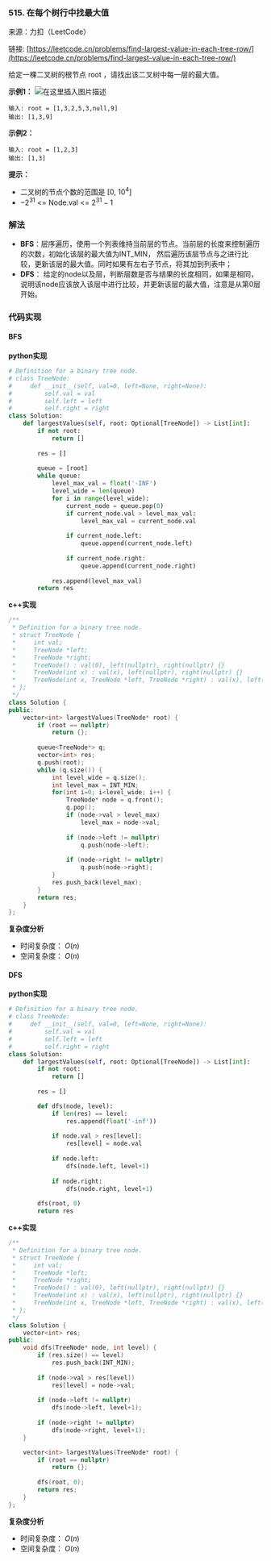  ### 515. 在每个树行中找最大值
来源：力扣（LeetCode）

链接: [https://leetcode.cn/problems/find-largest-value-in-each-tree-row/](https://leetcode.cn/problems/find-largest-value-in-each-tree-row/)


给定一棵二叉树的根节点 root ，请找出该二叉树中每一层的最大值。

 

**示例1：**
![在这里插入图片描述](https://img-blog.csdnimg.cn/9feea3582c334026bdc2d18f7fc46778.png)

```
输入: root = [1,3,2,5,3,null,9]
输出: [1,3,9]
```

**示例2：**
```
输入: root = [1,2,3]
输出: [1,3]
```

**提示：**
* 二叉树的节点个数的范围是 [0, $10^4$]
* $-2^{31}$ <= Node.val <= $2^{31} - 1$



### 解法
*  **BFS**：层序遍历，使用一个列表维持当前层的节点。当前层的长度来控制遍历的次数，初始化该层的最大值为INT_MIN， 然后遍历该层节点与之进行比较，更新该层的最大值。同时如果有左右子节点，将其加到列表中；
* **DFS**： 给定的node以及层，判断层数是否与结果的长度相同，如果是相同，说明该node应该放入该层中进行比较，并更新该层的最大值，注意是从第0层开始。


### 代码实现
#### BFS
**python实现**
```python
# Definition for a binary tree node.
# class TreeNode:
#     def __init__(self, val=0, left=None, right=None):
#         self.val = val
#         self.left = left
#         self.right = right
class Solution:
    def largestValues(self, root: Optional[TreeNode]) -> List[int]:
        if not root:
            return []
        
        res = []
        
        queue = [root]
        while queue:
            level_max_val = float('-INF')
            level_wide = len(queue)
            for i in range(level_wide):
                current_node = queue.pop(0)
                if current_node.val > level_max_val:
                    level_max_val = current_node.val
                
                if current_node.left:
                    queue.append(current_node.left)
                
                if current_node.right:
                    queue.append(current_node.right)
                
            res.append(level_max_val)
        return res
```

**c++实现**
```cpp
/**
 * Definition for a binary tree node.
 * struct TreeNode {
 *     int val;
 *     TreeNode *left;
 *     TreeNode *right;
 *     TreeNode() : val(0), left(nullptr), right(nullptr) {}
 *     TreeNode(int x) : val(x), left(nullptr), right(nullptr) {}
 *     TreeNode(int x, TreeNode *left, TreeNode *right) : val(x), left(left), right(right) {}
 * };
 */
class Solution {
public:
    vector<int> largestValues(TreeNode* root) {
        if (root == nullptr)
            return {};
        
        queue<TreeNode*> q;
        vector<int> res;
        q.push(root);
        while (q.size()) {
            int level_wide = q.size();
            int level_max = INT_MIN;
            for(int i=0; i<level_wide; i++) {
                TreeNode* node = q.front();
                q.pop();
                if (node->val > level_max)
                    level_max = node->val;
                
                if (node->left != nullptr)
                    q.push(node->left);
                
                if (node->right != nullptr)
                    q.push(node->right);
            }
            res.push_back(level_max);
        }
        return res;
    }
};
```

**复杂度分析**
* 时间复杂度： $O(n)$ 
* 空间复杂度： $O(n)$ 

#### DFS
**python实现**
```python
# Definition for a binary tree node.
# class TreeNode:
#     def __init__(self, val=0, left=None, right=None):
#         self.val = val
#         self.left = left
#         self.right = right
class Solution:
    def largestValues(self, root: Optional[TreeNode]) -> List[int]:
        if not root:
            return []
        
        res = []

        def dfs(node, level):
            if len(res) == level:
                res.append(float('-inf'))
            
            if node.val > res[level]:
                res[level] = node.val
            
            if node.left:
                dfs(node.left, level+1)
            
            if node.right:
                dfs(node.right, level+1)
        
        dfs(root, 0)
        return res
```


**c++实现**
```cpp
/**
 * Definition for a binary tree node.
 * struct TreeNode {
 *     int val;
 *     TreeNode *left;
 *     TreeNode *right;
 *     TreeNode() : val(0), left(nullptr), right(nullptr) {}
 *     TreeNode(int x) : val(x), left(nullptr), right(nullptr) {}
 *     TreeNode(int x, TreeNode *left, TreeNode *right) : val(x), left(left), right(right) {}
 * };
 */
class Solution {
    vector<int> res;
public:
    void dfs(TreeNode* node, int level) {
        if (res.size() == level)
            res.push_back(INT_MIN);
        
        if (node->val > res[level])
            res[level] = node->val;
        
        if (node->left != nullptr)
            dfs(node->left, level+1);
        
        if (node->right != nullptr)
            dfs(node->right, level+1);
    }

    vector<int> largestValues(TreeNode* root) {
        if (root == nullptr)
            return {};
        
        dfs(root, 0);
        return res;
    }
};
```


**复杂度分析**
* 时间复杂度： $O(n)$ 
* 空间复杂度： $O(n)$